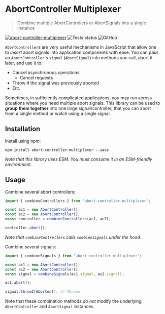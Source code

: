 # AbortController Multiplexer
> Combine multiple AbortControllers or AbortSignals into a single instance

[![abort-controller-multiplexer](https://img.shields.io/npm/v/abort-controller-multiplexer?color=blue&label=abort-controller-multiplexer&logo=npm&style=flat-square)](https://www.npmjs.com/package/abort-controller-multiplexer) ![Tests status](https://github.com/perry-mitchell/abort-controller-multiplexer/actions/workflows/test.yml/badge.svg) ![GitHub](https://img.shields.io/github/license/perry-mitchell/abort-controller-multiplexer)

`AbortController`s are very useful mechanisms in JavaScript that allow one to _insert_ abort signals into application components with ease. You can pass an `AbortController`'s `signal` (`AbortSignal`) into methods you call, abort it later, and use it to:

 * Cancel asynchronous operations
   * Cancel requests
 * Throw if the signal was previously aborted
 * _Etc._

Sometimes, in sufficiently complicated applications, you may run across situations where you need multiple abort signals. This library can be used to **group them together** into one large signal/controller, that you can abort from a single method or watch using a single signal.

## Installation

Install using npm:

```shell
npm install abort-controller-multiplexer --save
```

_Note that this library uses ESM. You must consume it in an ESM-friendly environment._

## Usage

Combine several abort controllers:

```typescript
import { combineControllers } from "abort-controller-multiplexer";

const ac1 = new AbortController();
const ac2 = new AbortController();
const controller = combineControllers(ac1, ac2);

controller.abort();
```

_Note that `combineControllers` calls `combineSignals` under the hood._

Combine several signals:

```typescript
import { combineSignals } from "abort-controller-multiplexer";

const ac1 = new AbortController();
const ac2 = new AbortController();
const signal = combineSignals(ac1.signal, ac2.signal);

ac1.abort();

signal.throwIfAborted(); // Throws
```

Note that these combination methods _do not_ modify the underlying `AbortController` and `AbortSignal` instances.
